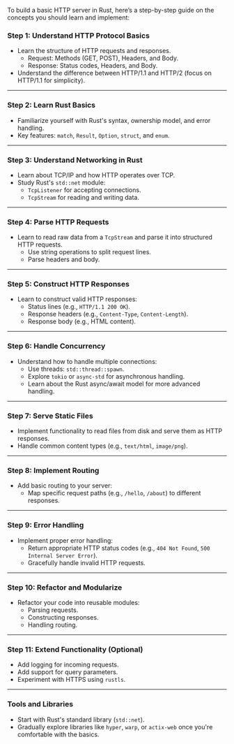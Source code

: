 To build a basic HTTP server in Rust, here’s a step-by-step guide on the concepts you should learn and implement:

### Step 1: **Understand HTTP Protocol Basics**

- Learn the structure of HTTP requests and responses.
  - Request: Methods (GET, POST), Headers, and Body.
  - Response: Status codes, Headers, and Body.
- Understand the difference between HTTP/1.1 and HTTP/2 (focus on HTTP/1.1 for simplicity).

---

### Step 2: **Learn Rust Basics**

- Familiarize yourself with Rust's syntax, ownership model, and error handling.
- Key features: `match`, `Result`, `Option`, `struct`, and `enum`.

---

### Step 3: **Understand Networking in Rust**

- Learn about TCP/IP and how HTTP operates over TCP.
- Study Rust's `std::net` module:
  - `TcpListener` for accepting connections.
  - `TcpStream` for reading and writing data.

---

### Step 4: **Parse HTTP Requests**

- Learn to read raw data from a `TcpStream` and parse it into structured HTTP requests.
  - Use string operations to split request lines.
  - Parse headers and body.

---

### Step 5: **Construct HTTP Responses**

- Learn to construct valid HTTP responses:
  - Status lines (e.g., `HTTP/1.1 200 OK`).
  - Response headers (e.g., `Content-Type`, `Content-Length`).
  - Response body (e.g., HTML content).

---

### Step 6: **Handle Concurrency**

- Understand how to handle multiple connections:
  - Use threads: `std::thread::spawn`.
  - Explore `tokio` or `async-std` for asynchronous handling.
  - Learn about the Rust async/await model for more advanced handling.

---

### Step 7: **Serve Static Files**

- Implement functionality to read files from disk and serve them as HTTP responses.
- Handle common content types (e.g., `text/html`, `image/png`).

---

### Step 8: **Implement Routing**

- Add basic routing to your server:
  - Map specific request paths (e.g., `/hello`, `/about`) to different responses.

---

### Step 9: **Error Handling**

- Implement proper error handling:
  - Return appropriate HTTP status codes (e.g., `404 Not Found`, `500 Internal Server Error`).
  - Gracefully handle invalid HTTP requests.

---

### Step 10: **Refactor and Modularize**

- Refactor your code into reusable modules:
  - Parsing requests.
  - Constructing responses.
  - Handling routing.

---

### Step 11: **Extend Functionality (Optional)**

- Add logging for incoming requests.
- Add support for query parameters.
- Experiment with HTTPS using `rustls`.

---

### Tools and Libraries

- Start with Rust's standard library (`std::net`).
- Gradually explore libraries like `hyper`, `warp`, or `actix-web` once you're comfortable with the basics.
